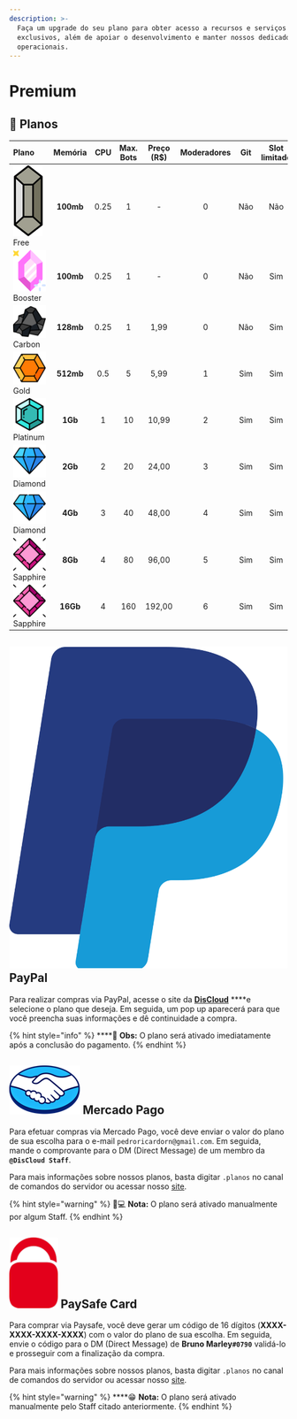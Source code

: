```yaml
---
description: >-
  Faça um upgrade do seu plano para obter acesso a recursos e serviços
  exclusivos, além de apoiar o desenvolvimento e manter nossos dedicados
  operacionais.
---
```


# Premium

## 💎 Planos

| Plano | Memória | CPU | Max. Bots | Preço \(R$\) | Moderadores | Git | Slot limitado | Timer |
| :--- | :---: | :---: | :---: | :---: | :---: | :---: | :---: | :---: |
| ![](../.gitbook/assets/free.png) Free | **100mb** | 0.25 | 1 | - | 0 | Não  | Não | Sim |
| ![](../.gitbook/assets/booster.png) Booster | **100mb** | 0.25 | 1 | - | 0 | Não | Sim | Não |
| ![](../.gitbook/assets/carbon.png) Carbon | **128mb** | 0.25 | 1 | 1,99 | 0 | Não | Sim | Não |
| ![](../.gitbook/assets/gold.png) Gold | **512mb** | 0.5 | 5 | 5,99 | 1 | Sim | Sim | Não |
| ![](../.gitbook/assets/platinum.png) Platinum | **1Gb** | 1 | 10 | 10,99 | 2 | Sim | Sim | Não |
| ![](../.gitbook/assets/diamond.png) Diamond | **2Gb** | 2 | 20 | 24,00 | 3 | Sim | Sim | Não |
| ![](../.gitbook/assets/diamond.png) Diamond | **4Gb** | 3 | 40 | 48,00 | 4 | Sim | Sim | Não |
| ![](../.gitbook/assets/sapphire.png) Sapphire  | **8Gb** | 4 | 80 | 96,00 | 5 | Sim  | Sim | Não |
| ![](../.gitbook/assets/sapphire.png) Sapphire | **16Gb** | 4 | 160 | 192,00 | 6 | Sim  | Sim | Não |

## ![](../.gitbook/assets/paypal.png) PayPal

Para realizar compras via PayPal, acesse o site da [**DisCloud**](https://discloudbot.com/) ****e selecione o plano que deseja. Em seguida, um pop up aparecerá para que você preencha suas informações e dê continuidade a compra.

{% hint style="info" %}
\*\*\*\*🤩 **Obs:** O plano será ativado imediatamente após a conclusão do pagamento.
{% endhint %}

## ![](../.gitbook/assets/mercadopago.png) Mercado Pago

Para efetuar compras via Mercado Pago, você deve enviar o valor do plano de sua escolha para o e-mail `pedroricardorn@gmail.com`. Em seguida, mande o comprovante para o DM \(Direct Message\) de um membro da **`@DisCloud Staff`**.

Para mais informações sobre nossos planos, basta digitar `.planos` no canal de comandos do servidor ou acessar nosso [site](https://discloudbot.com/).

{% hint style="warning" %}
👨💻 **Nota:** O plano será ativado manualmente por algum Staff.
{% endhint %}

## ![](../.gitbook/assets/paysafe.png) PaySafe Card

Para comprar via Paysafe, você deve gerar um código de 16 dígitos \(**XXXX-XXXX-XXXX-XXXX**\) com o valor do plano de sua escolha. Em seguida, envie o código para o DM \(Direct Message\) de **Bruno Marley`#0790`** validá-lo e prosseguir com a finalização da compra.

Para mais informações sobre nossos planos, basta digitar `.planos` no canal de comandos do servidor ou acessar nosso [site](https://discloudbot.com/).

{% hint style="warning" %}
\*\*\*\*😁 **Nota:** O plano será ativado manualmente pelo Staff citado anteriormente.
{% endhint %}

